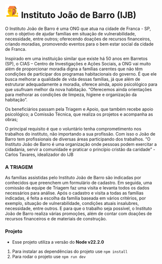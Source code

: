 # <img src="./public/logo-instituto.svg" alt="Book Store Logo" width="46"/> Instituto João de Barro (IJB)

O Instituto João de Barro é uma ONG que atua na cidade de Franca - SP, com o objetivo de ajudar famílias em situação de vulnerabilidade, necessidade, entre outros; oferecendo doações de recursos financeiros, criando moradias, promovendo eventos para o bem estar social da cidade de Franca. 

Inspirado em uma instituição similar que existe há 50 anos em Barretos (SP), o CIAS – Centro de Investigações e Ações Sociais, a ONG vai muito além de proporcionar moradia digna a famílias carentes que não têm condições de participar dos programas habitacionais do governo. É que ele busca melhorar a qualidade de vida dessas famílias, já que além de estruturar adequadamente a moradia, oferece ainda, apoio psicológico para que usufruam melhor da nova habitação. “Oferecemos ainda orientações para melhorar as condições de limpeza, higiene e organização da habitação”.

Os beneficiários passam pela Triagem e Apoio, que também recebe apoio psicológico; a Comissão Técnica, que realiza os projetos e acompanha as obras;

O principal requisito é que o voluntário tenha comprometimento nos trabalhos do instituto, não importando a sua profissão. Com isso o João de Barro tem profissionais de diversas áreas participando dos trabalhos. “O Instituto João de Barro é uma organização onde pessoas podem exercitar a cidadania, servir a comunidade e praticar o princípio cristão da caridade” - Carlos Tavares, idealizador do IJB

### A TRIAGEM
As famílias assistidas pelo Instituto João de Barro são indicadas por conhecidos que preenchem um formulário de cadastro. Em seguida, uma comissão da equipe de Triagem faz uma visita e levanta todos os dados necessários para análise. Após o cadastro e visita a todas as famílias indicadas, é feita a escolha da família baseada em vários critérios, por exemplo, situação de vulnerabilidade, condições atuais insalubres, necessidade, entre outros. E para que o trabalho seja possível, o Instituto João de Barro realiza várias promoções, além de contar com doações de recursos financeiros e de materiais de construção. 

### Projeto
- Esse projeto utiliza a versão do **Node v22.2.0**
1. Para instalar as dependências do projeto use `npm install`
2. Para rodar o projeto use `npm run dev`  
